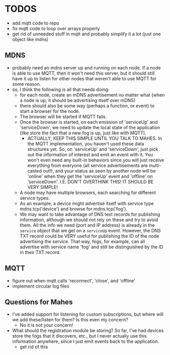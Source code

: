 # TODOS

- add mqtt code to repo
- fix mqtt code to loop over arrays properly
- get rid of unneeded stuff in mqtt and probably simplify it a lot (just one object like mdns)

## MDNS
- probably need an mdns server up and running on each node. If a node is able to use MQTT, then it won't need this server, but it should still have it up to listen for other nodes that weren't able to use MQTT for some reason.
- so, I think the following is all that needs doing:
    - for each node, create an mDNS advertisement no matter what (when a node is up, it should be advertising itself over mDNS)
    - there should also be some way (perhaps a function, or event) to start a browser for the node.
    - The browser will be started if MQTT fails.
    - Once the browser is started, on each emission of 'serviceUp' and 'serviceDown', we need to update the local state of the application (like store the fact that a new fog is up, just like with MQTT).
        - ACTUALLY, KEEP THIS SIMPLE UNTIL YOU TALK TO MAHES. In the MQTT implementation, you haven't used these data structures yet. So, on 'serviceUp' and 'serviceDown', just pick out the information of interest and emit an event with it. You won't even need any built-in behaviors since you will just receive everything from everyone (all service advertisements are multi-casted out!), and your status as seen by another node will be 'online' when they get the 'serviceUp' event and 'offline' on 'serviceDown'.
        I.E. DON'T OVERTHINK THIS! IT SHOULD BE VERY SIMPLE!
    - A node may have multiple browsers, each searching for different service types.
    - As an example, a device might advertise itself with service type mdns.tcp('device') and browse for mdns.tcp('fog').
    - We may want to take advantage of DNS text records for publishing information, although we should not rely on these and try to avoid them. All the info we need (port and IP address) is already in the `service` object that we get on a `serviceUp` event. However, the DNS TXT record could be VERY useful for publishing the ID of the node advertising the service. That way, fogs, for example, can all advertise with service name 'fog' and still be distinguished by the ID in their TXT record.

## MQTT
- figure out when mqtt calls 'reconnect', 'close', and 'offline'
- implement circular log files

## Questions for Mahes
- I've added support for listening for custom subscriptions, but where will we add these/listen for them? Is this even my concern?
    - No it is not your concern!
- What should the registration module be storing? So far, I've had devices store the fogs that it discovers, etc., but I never actually use this information anywhere, since I just emit events back to the application.
    - get rid of this
